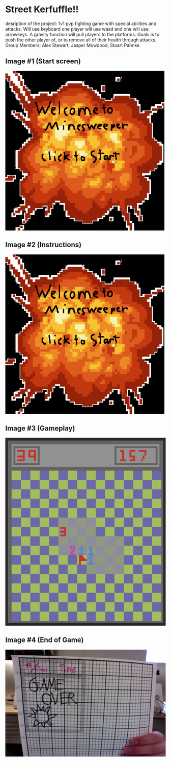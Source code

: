 # Street Kerfuffle!!
desription of the project: 1v1 pvp fighting game with special abilities and attacks. Will use keyboard one player will use wasd and one will use arrowkeys. A gravity function will pull players to the platforms. Goals is to push the other player of, or to remove all of their health through attacks.
Group Members: Alex Stewart, Jasper Mowdood, Stuart Pahnke

## Image #1 (Start screen)

![start Screen](https://github.com/AlexDStew1209/ProjectProposalA3/blob/main/images/explosion%20(1).png?raw=true)

## Image #2 (Instructions)

![start Screen](https://github.com/AlexDStew1209/ProjectProposalA3/blob/main/images/explosion%20(1).png?raw=true)

## Image #3 (Gameplay)

![Gameplay](https://github.com/AlexDStew1209/ProjectProposalA3/blob/main/images/GuiMockup2.png?raw=true)

## Image #4 (End of Game)

![End of Game](https://github.com/AlexDStew1209/ProjectProposalA3/blob/main/images/GUIMockup2.jpg?raw=true)



